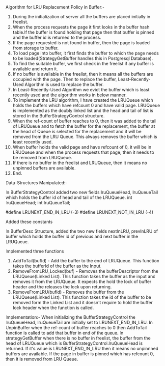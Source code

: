 Algorithm for LRU Replacement Policy in Buffer:-

1. During the initialization of server all the buffers are placed initially in freelist.
2. When the process requests the page it first looks in the buffer hash table.If the buffer is found holding that page then that buffer is pinned and the buffer id is returned to the process.
3. If the page requested is not found in buffer, then the page is loaded from storage to buffer.
4. To load page into buffer, it first finds the buffer to which the page needs to be loaded(StrategyGetBuffer handles this in Postgresql Database).
5. To find the suitable buffer, we first check in the freelist if any buffer is available and return it.
6. If no buffer is available in the freelist, then it means all the buffers are occupied with the page. Then to replace the buffer, Least-Recently-Used Algorithm is used to replace the buffer.
7. In Least-Recently-Used Algorithm we evict the buffer which is least recently used and the algorithm works in below manner.
8. To implement the LRU algorithm, I have created the LRUQueue which holds the buffers which have refcount 0 and have valid page. LRUQueue is implemented as the doubly linked list and the head and tail of list is stored in the BufferStrategyControl structure.
9. When the ref-count of buffer reaches to 0, then it was added to the tail of LRUQueue and to fetch the buffer for the replacement, the buffer at the head of Queue is selected for the replacement and it will be removed from the LRU Queue. This always removes the buffer which is least recently used.
10. When buffer holds the valid page and have refcount of 0, it will be in LRUQueue and when the process requests that page, then it needs to be removed from LRUQueue.
11. If there is no buffer in the freelist and LRUQueue, then it means no unpinned buffers are available.
12. End.


Data-Structures Manipulated:-

In BufferStrategyControl added two new fields lruQueueHead, lruQueueTail which holds the buffer id of head and tail of the LRUQueue.
int lruQueueHead;
int lruQueueTail;


#define LRUNEXT_END_IN_LRU    (-3)
#define LRUNEXT_NOT_IN_LRU    (-4)

Added these constants


In BufferDesc Structure, added the two new fields nextInLRU, prevInLRU of buffer which holds the buffer id of previous and next buffer in the LRUQueue.

Implemented three functions
1) AddToTail(bufId) - Add the buffer to the end of LRUQueue. This function takes the bufferId of the buffer as the Input.
2) RemoveFromLRU_Locked(buf) - Removes the bufferDescriptor from the LRUQueue(Linked List). This function takes the buffer as the input and removes it from the LRUQueue. It expects the hold the lock of buffer header and the releases the lock upon returning.
3) RemoveFromLRU(bufId) - Removes the buffer from the LRUQueue(Linked List). This function takes the id of the buffer to be removed form the Linked List and it doesn't require to hold the buffer lock header when the function is called.


Implementation:-
When initializing the BufferStrategyControl the lruQueueHead, lruQueueTail are initially set to LRUNEXT_END_IN_LRU.
In UnpinBuffer when the ref-count of buffer reaches to 0 then AddToTail function is called to add that buffer in end of the queue.
In strategyGetBuffer when there is no buffer in freelist, the buffer from the head of LRUQueue which is  BufferStrategyControl.lruQueueHead is returned. If it's value is LRUNEXT_END_IN_LRU then it means no unpinnned buffers are available.
If the page in buffer is pinned which has refcount 0, then it is removed from LRU Queue.


